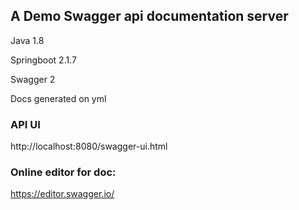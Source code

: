 
## A Demo Swagger api documentation server

Java 1.8

Springboot 2.1.7

Swagger 2

Docs generated on yml


### API UI

http://localhost:8080/swagger-ui.html

### Online editor for doc:

https://editor.swagger.io/
